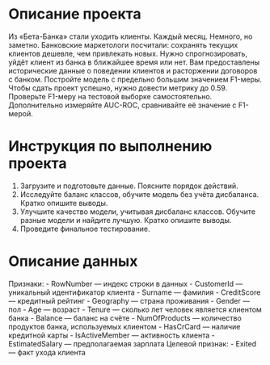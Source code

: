 # Описание проекта
Из «Бета-Банка» стали уходить клиенты. Каждый месяц. Немного, но заметно. Банковские маркетологи посчитали: сохранять текущих клиентов дешевле, чем привлекать новых.
Нужно спрогнозировать, уйдёт клиент из банка в ближайшее время или нет. Вам предоставлены исторические данные о поведении клиентов и расторжении договоров с банком.
Постройте модель с предельно большим значением F1-меры. Чтобы сдать проект успешно, нужно довести метрику до 0.59. Проверьте F1-меру на тестовой выборке самостоятельно.
Дополнительно измеряйте AUC-ROC, сравнивайте её значение с F1-мерой.

# Инструкция по выполнению проекта
1. Загрузите и подготовьте данные. Поясните порядок действий.
2. Исследуйте баланс классов, обучите модель без учёта дисбаланса. Кратко опишите выводы.
3. Улучшите качество модели, учитывая дисбаланс классов. Обучите разные модели и найдите лучшую. Кратко опишите выводы.
4. Проведите финальное тестирование.

# Описание данных
Признаки:
	- RowNumber — индекс строки в данных
	- CustomerId — уникальный идентификатор клиента
	- Surname — фамилия
	- CreditScore — кредитный рейтинг
	- Geography — страна проживания
	- Gender — пол
	- Age — возраст
	- Tenure — сколько лет человек является клиентом банка
	- Balance — баланс на счёте
	- NumOfProducts — количество продуктов банка, используемых клиентом
	- HasCrCard — наличие кредитной карты
	- IsActiveMember — активность клиента
	- EstimatedSalary — предполагаемая зарплата
Целевой признак:
	- Exited — факт ухода клиента


